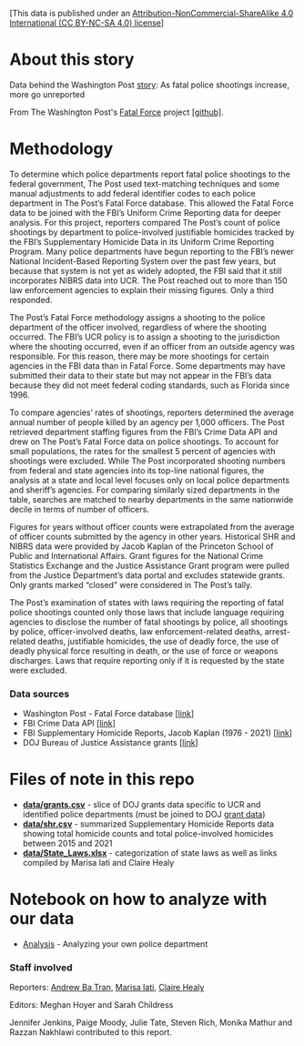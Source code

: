 [This data is published under an [Attribution-NonCommercial-ShareAlike 4.0 International (CC BY-NC-SA 4.0) license](https://creativecommons.org/licenses/by-nc-sa/4.0/)]

# About this story

Data behind the Washington Post [story](https://www.washingtonpost.com/investigations/interactive/2022/fatal-police-shootings-unreported/): As fatal police shootings increase, more go unreported

From The Washington Post's [Fatal Force](https://www.washingtonpost.com/graphics/investigations/police-shootings-database/) project [[github]](https://github.com/washingtonpost/data-police-shootings).

# Methodology

To determine which police departments report fatal police shootings to the federal government, The Post used text-matching techniques and some manual adjustments to add federal identifier codes to each police department in The Post’s Fatal Force database. This allowed the Fatal Force data to be joined with the FBI’s Uniform Crime Reporting data for deeper analysis. For this project, reporters compared The Post’s count of police shootings by department to police-involved justifiable homicides tracked by the FBI’s Supplementary Homicide Data in its Uniform Crime Reporting Program. Many police departments have begun reporting to the FBI’s newer National Incident-Based Reporting System over the past few years, but because that system is not yet as widely adopted, the FBI said that it still incorporates NIBRS data into UCR. The Post reached out to more than 150 law enforcement agencies to explain their missing figures. Only a third responded.

The Post’s Fatal Force methodology assigns a shooting to the police department of the officer involved, regardless of where the shooting occurred. The FBI’s UCR policy is to assign a shooting to the jurisdiction where the shooting occurred, even if an officer from an outside agency was responsible. For this reason, there may be more shootings for certain agencies in the FBI data than in Fatal Force. Some departments may have submitted their data to their state but may not appear in the FBI’s data because they did not meet federal coding standards, such as Florida since 1996.

To compare agencies’ rates of shootings, reporters determined the average annual number of people killed by an agency per 1,000 officers. The Post retrieved department staffing figures from the FBI’s Crime Data API and drew on The Post’s Fatal Force data on police shootings. To account for small populations, the rates for the smallest 5 percent of agencies with shootings were excluded. While The Post incorporated shooting numbers from federal and state agencies into its top-line national figures, the analysis at a state and local level focuses only on local police departments and sheriff’s agencies. For comparing similarly sized departments in the table, searches are matched to nearby departments in the same nationwide decile in terms of number of officers.

Figures for years without officer counts were extrapolated from the average of officer counts submitted by the agency in other years. Historical SHR and NIBRS data were provided by Jacob Kaplan of the Princeton School of Public and International Affairs.
Grant figures for the National Crime Statistics Exchange and the Justice Assistance Grant program were pulled from the Justice Department’s data portal and excludes statewide grants. Only grants marked “closed” were considered in The Post’s tally.

The Post’s examination of states with laws requiring the reporting of fatal police shootings counted only those laws that include language requiring agencies to disclose the number of fatal shootings by police, all shootings by police, officer-involved deaths, law enforcement-related deaths, arrest-related deaths, justifiable homicides, the use of deadly force, the use of deadly physical force resulting in death, or the use of force or weapons discharges. Laws that require reporting only if it is requested by the state were excluded.


### Data sources

- Washington Post - Fatal Force database [[link](https://github.com/washingtonpost/data-police-shootings)]
- FBI Crime Data API [[link](https://crime-data-explorer.fr.cloud.gov/pages/docApi)]
- FBI Supplementary Homicide Reports, Jacob Kaplan (1976 - 2021) [[link](https://www.openicpsr.org/openicpsr/project/100699/version/V11/view)]
- DOJ Bureau of Justice Assistance grants [[link](https://data.ojp.usdoj.gov/Funding-API/Funding/a7v8-ei2f)]

# Files of note in this repo

* **[data/grants.csv](data)** - slice of DOJ grants data specific to UCR and identified police departments (must be joined to DOJ [grant data](https://data.ojp.usdoj.gov/Funding-API/Funding/a7v8-ei2f))
* **[data/shr.csv](data)** - summarized Supplementary Homicide Reports data showing total homicide counts and total police-involved homicides between 2015 and 2021
* **[data/State_Laws.xlsx](data)** - categorization of state laws as well as links compiled by Marisa Iati and Claire Healy

# Notebook on how to analyze with our data

* [Analysis](http://wpinvestigative.github.io/fatal_force_unreported/analysis.html) - Analyzing your own police department


### Staff involved

Reporters: [Andrew Ba Tran](https://www.washingtonpost.com/people/andrew-ba-tran/), [Marisa Iati](https://www.washingtonpost.com/people/marisa-iati/), [Claire Healy](https://www.washingtonpost.com/people/claire-healy/)

Editors: Meghan Hoyer and Sarah Childress

Jennifer Jenkins, Paige Moody, Julie Tate, Steven Rich, Monika Mathur and Razzan Nakhlawi contributed to this report.

